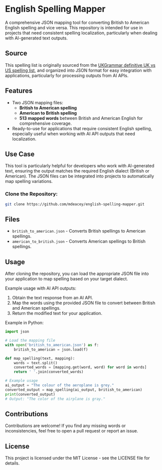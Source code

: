 # English Spelling Mapper

A comprehensive JSON mapping tool for converting British to American English spelling and vice versa. This repository is intended for use in projects that need consistent spelling localization, particularly when dealing with AI-generated text outputs.

## Source

This spelling list is originally sourced from the [UKGrammar definitive UK vs US spelling list](https://ukgrammar.com/the-definitive-uk-vs-us-spelling-list/), and organized into JSON format for easy integration with applications, particularly for processing outputs from AI APIs.

## Features

- Two JSON mapping files:
  - **British to American spelling**
  - **American to British spelling**
  - **513 mapped words** between British and American English for comprehensive coverage.
- Ready-to-use for applications that require consistent English spelling, especially useful when working with AI API outputs that need localization.

## Use Case

This tool is particularly helpful for developers who work with AI-generated text, ensuring the output matches the required English dialect (British or American). The JSON files can be integrated into projects to automatically map spelling variations.

### Clone the Repository:

```bash
git clone https://github.com/mdeacey/english-spelling-mapper.git
```

## Files

* `british_to_american.json` - Converts British spellings to American spellings.
* `american_to_british.json` - Converts American spellings to British spellings.

## Usage

After cloning the repository, you can load the appropriate JSON file into your application to map spelling based on your target dialect.

Example usage with AI API outputs:

1. Obtain the text response from an AI API.
2. Map the words using the provided JSON file to convert between British and American spellings.
3. Return the modified text for your application.

Example in Python:

```python
import json

# Load the mapping file
with open('british_to_american.json') as f:
    british_to_american = json.load(f)

def map_spelling(text, mapping):
    words = text.split()
    converted_words = [mapping.get(word, word) for word in words]
    return ' '.join(converted_words)

# Example usage
ai_output = "The colour of the aeroplane is grey."
converted_output = map_spelling(ai_output, british_to_american)
print(converted_output)
# Output: "The color of the airplane is gray."
```

## Contributions

Contributions are welcome! If you find any missing words or inconsistencies, feel free to open a pull request or report an issue.

## License

This project is licensed under the MIT License - see the LICENSE file for details.
